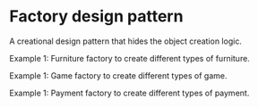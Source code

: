 # Factory design pattern
A creational design pattern that hides the object creation logic.

Example 1: Furniture factory to create different types of furniture.

Example 1: Game factory to create different types of game.

Example 1: Payment factory to create different types of payment.